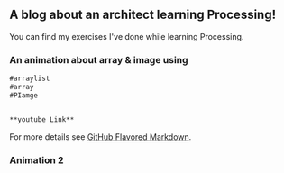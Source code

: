 ## A blog about an architect learning Processing!

You can find my exercises I've done while learning Processing.


### An animation about array & image using



```markdown
#arraylist
#array
#PIamge


**youtube Link** 

```

For more details see [GitHub Flavored Markdown](https://guides.github.com/features/mastering-markdown/).

### Animation 2



